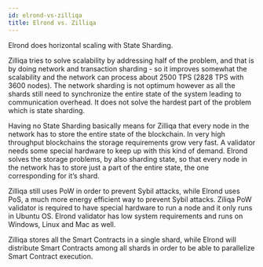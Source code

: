 ```yaml
---
id: elrond-vs-zilliqa
title: Elrond vs. Zilliqa
---
```


Elrond does horizontal scaling with State Sharding.

Zilliqa tries to solve scalability by addressing half of the problem, and that is by doing network and transaction sharding - so it improves somewhat the scalability and the network can process about 2500 TPS (2828 TPS with 3600 nodes). The network sharding is not optimum however as all the shards still need to synchronize the entire state of the system leading to communication overhead. It does not solve the hardest part of the problem which is state sharding. 

Having no State Sharding basically means for Zilliqa that every node in the network has to store the entire state of the blockchain. In very high throughput blockchains the storage requirements grow very fast. A validator needs some special hardware to keep up with this kind of demand. Elrond solves the storage problems, by also sharding state, so that every node in the network has to store just a part of the entire state, the one corresponding for it’s shard.

Zilliqa still uses PoW in order to prevent Sybil attacks, while Elrond uses PoS, a much more energy efficient way to prevent Sybil attacks. Ziliqa PoW validator is required to have special hardware to run a node and it only runs in Ubuntu OS. Elrond validator has low system requirements and runs on Windows, Linux and Mac as well.

Zilliqa stores all the Smart Contracts in a single shard, while Elrond will distribute Smart Contracts among all shards in order to be able to parallelize Smart Contract execution.